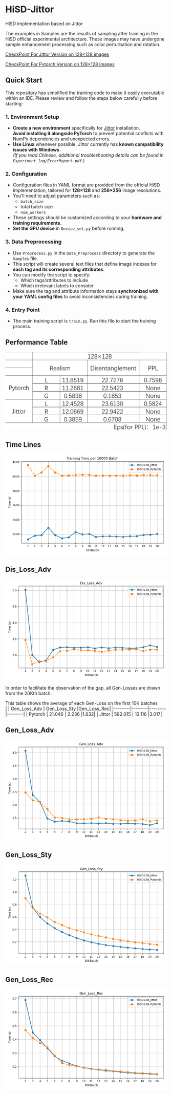 # HiSD-Jittor
HiSD implementation based on Jittor  

The examples in Samples are the results of sampling after training in the HiSD official experimental architecture. These images may have undergone sample enhancement processing such as color perturbation and rotation.

[CheckPoint For Jittor Version on 128×128 images](https://drive.google.com/file/d/1UD7pFR8yMLg6bwfLGcWK8EN1wNoSF5NI/view?usp=sharing)  

[CheckPoint For Pytorch Version on 128×128 images](https://drive.google.com/file/d/1AIye0Gs16cepKiyLaalzlCcJNzKEoot5/view?usp=sharing)

##  Quick Start

This repository has simplified the training code to make it easily executable within an IDE. Please review and follow the steps below carefully before starting:

### 1. Environment Setup

- **Create a new environment** specifically for [Jittor](https://github.com/Jittor/jittor) installation.  
  **Avoid installing it alongside PyTorch** to prevent potential conflicts with NumPy dependencies and unexpected errors.
- **Use Linux** whenever possible. Jittor currently has **known compatibility issues with Windows**.  
  *(If you read Chinese, additional troubleshooting details can be found in `Experiment_log/ErrorReport.pdf`.)*

### 2. Configuration

- Configuration files in YAML format are provided from the official HiSD implementation, tailored for **128×128** and **256×256** image resolutions.
- You’ll need to adjust parameters such as:
  - `batch_size`
  - total batch size
  - `num_workers`
- These settings should be customized according to your **hardware and training requirements**.
- **Set the GPU device** in `Device_set.py` before running.

### 3. Data Preprocessing

- Use `Preprocess.py` in the `Data_Preprocess` directory to generate the `Samples` file.
- This script will create several text files that define image indexes for **each tag and its corresponding attributes**.
- You can modify the script to specify:
  - Which tags/attributes to include
  - Which irrelevant labels to consider
- Make sure the tag and attribute information stays **synchronized with your YAML config files** to avoid inconsistencies during training.

### 4. Entry Point

- The main training script is `train.py`. Run this file to start the training process.


## Performance Table  
![Performance Table](Experiment_log/Experiment.png)

## Time Lines  
![Time Lines](Experiment_log/Time.png)

## Dis_Loss_Adv  
![Dis_Loss_Adv](Experiment_log/Dis_Loss_Adv.png)

In order to facilitate the observation of the gap, all Gen-Losses are drawn from the 20Kth batch.

This table shows the average of each Gen-Loss on the first 10K batches  
|  | Gen_Loss_Adv | Gen_Loss_Sty |Gen_Loss_Rec|
|--------|--------|--------|--------|
| Pytorch  | 21.046  | 2.236  |1.632|
| Jittor | 582.015  | 13.116  |3.017|

## Gen_Loss_Adv  
![Gen_Loss_Adv](Experiment_log/Gen_Loss_Adv.png)

## Gen_Loss_Sty  
![Dis_Loss_Adv](Experiment_log/Gen_Loss_Sty.png)

## Gen_Loss_Rec  
![Dis_Loss_Adv](Experiment_log/Gen_Loss_Rec.png)
